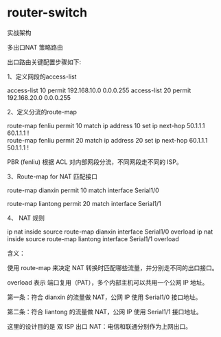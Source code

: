 # router-switch

实战架构

多出口NAT 策略路由

出口路由关键配置步骤如下:


1、定义网段的access-list

access-list 10 permit 192.168.10.0 0.0.0.255
access-list 20 permit 192.168.20.0 0.0.0.255

2、定义分流的route-map

route-map fenliu permit 10
 match ip address 10
 set ip next-hop 50.1.1.1 60.1.1.1
!         
route-map fenliu permit 20
 match ip address 20
 set ip next-hop 60.1.1.1 50.1.1.1
!  

PBR (fenliu) 根据 ACL 对内部网段分流，不同网段走不同的 ISP。

3、Route-map for NAT 匹配接口

route-map dianxin permit 10
 match interface Serial1/0

route-map liantong permit 20
 match interface Serial1/1


4、 NAT 规则

ip nat inside source route-map dianxin interface Serial1/0 overload
ip nat inside source route-map liantong interface Serial1/1 overload

含义：

使用 route-map 来决定 NAT 转换时匹配哪些流量，并分别走不同的出口接口。

overload 表示 端口复用（PAT），多个内部主机可以共用一个公网 IP 地址。

第一条：符合 dianxin 的流量做 NAT，公网 IP 使用 Serial1/0 接口地址。

第二条：符合 liantong 的流量做 NAT，公网 IP 使用 Serial1/1 接口地址。

这里的设计目的是 双 ISP 出口 NAT：电信和联通分别作为上网出口。


